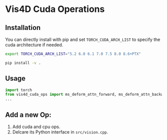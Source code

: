 # Vis4D Cuda Operations

## Installation

You can directly install with pip and set `TORCH_CUDA_ARCH_LIST` to specify the cuda architecture if needed.
```bash
export TORCH_CUDA_ARCH_LIST="5.2 6.0 6.1 7.0 7.5 8.0 8.6+PTX"

pip install -v .
```

## Usage
```python
import torch
from vis4d_cuda_ops import ms_deform_attn_forward, ms_deform_attn_backward
...
```

## Add a new Op:
1. Add cuda and cpu ops.
2. Delcare its Python interface in `src/vision.cpp`.
